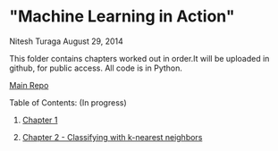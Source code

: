 
"Machine Learning in Action"
=============================
Nitesh Turaga
August 29, 2014


This folder contains chapters worked out in order.It will be uploaded in github, for public access. All code is in Python.

[Main Repo](http://nbviewer.ipython.org/github/nitesh1989/ml-in-action/tree/master/)

Table of Contents: (In progress)

1. [Chapter 1](http://nbviewer.ipython.org/github/nitesh1989/ml-in-action/blob/master/Chapter%201.ipynb)

2. [Chapter 2 - Classifying with k-nearest neighbors](http://nbviewer.ipython.org/github/nitesh1989/ml-in-action/blob/master/Chapter%202.ipynb)